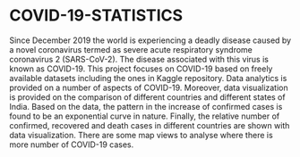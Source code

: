# COVID-19-STATISTICS
Since December 2019 the world is experiencing a deadly disease caused by a novel coronavirus termed as severe acute respiratory syndrome coronavirus 2 (SARS-CoV-2). The disease associated with this virus is known as COVID-19. This project focuses on COVID-19 based on freely available datasets including the ones in Kaggle repository. Data analytics is provided on a number of aspects of COVID-19. Moreover, data visualization is provided on the comparison of different countries and different states of India. Based on the data, the pattern in the increase of confirmed cases is found to be an exponential curve in nature. Finally, the relative number of confirmed, recovered and death cases in different countries are shown with data visualization. There are some map views to analyse where there is more number of COVID-19 cases.
